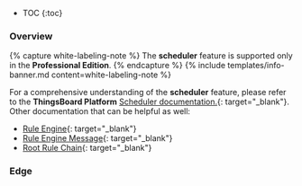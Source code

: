 * TOC
{:toc}

### Overview

{% capture white-labeling-note %}
The **scheduler** feature is supported only in the **Professional Edition**.
{% endcapture %}
{% include templates/info-banner.md content=white-labeling-note %}

For a comprehensive understanding of the **scheduler** feature, please refer to the **ThingsBoard Platform** [Scheduler documentation.](/docs/pe/user-guide/scheduler/){: target="_blank"}.
Other documentation that can be helpful as well:
* [Rule Engine](/docs/pe/user-guide/rule-engine-2-0/re-getting-started/){: target="_blank"}
* [Rule Engine Message](/docs/pe/user-guide/rule-engine-2-0/overview/#rule-engine-message){: target="_blank"}
* [Root Rule Chain](/docs/pe/user-guide/rule-engine-2-0/overview/#rule-chain){: target="_blank"}

### Edge